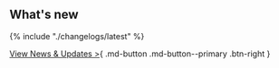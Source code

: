 ## What's new

{% include "./changelogs/latest" %}

[View News & Updates >](history/index.md){ .md-button .md-button--primary .btn-right }
